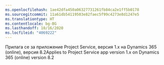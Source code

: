 ```yaml
---
ms.openlocfilehash: 1ae42dfa450a06327731261fb84ca2e1ff5b0178
ms.sourcegitcommit: 11a61db54119503e82faec5f99c4273e8d1247e5
ms.translationtype: HT
ms.contentlocale: bg-BG
ms.lasthandoff: 10/16/2020
ms.locfileid: "4069222"
---
```

<span data-ttu-id="1fc22-101">Прилага се за приложение Project Service, версия 1.x на Dynamics 365 (online), версия 8.2</span><span class="sxs-lookup"><span data-stu-id="1fc22-101">Applies to Project Service app version 1.x on Dynamics 365 (online) version 8.2</span></span>


